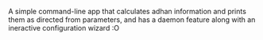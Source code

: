 A simple command-line app that calculates adhan information and prints them as directed from parameters, and has a daemon feature along with an ineractive configuration wizard :O
